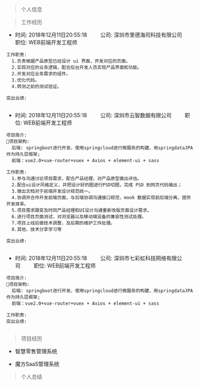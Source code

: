 > 个人信息

> 工作经历
 
- 时间: 2018年12月11日20:55:18&nbsp;&nbsp;&nbsp;&nbsp;&nbsp;&nbsp;&nbsp;&nbsp; 公司: 深圳市里德海司科技有限公司&nbsp;&nbsp;&nbsp;&nbsp;&nbsp;&nbsp;&nbsp;&nbsp; 职位: WEB前端开发工程师

```text
工作职责:
  1.负责根据产品原型已经设计 ui 界面，开发对应的页面。
  2.实现对应的业务逻辑，配合后台开发人员实现产品界面和功能。
  2.开发对应业务需求的组件。
  3.优化代码。
  4.转测之前的测试验证。

突出业绩:
 
```

 - 时间: 2018年12月11日20:55:18&nbsp;&nbsp;&nbsp;&nbsp;&nbsp;&nbsp;&nbsp;&nbsp; 公司: 深圳市云智数据有限公司&nbsp;&nbsp;&nbsp;&nbsp;&nbsp;&nbsp;&nbsp;&nbsp; 职位: WEB前端开发工程师

```text
项目简介:
项目架构: 
  后端: springboot进行开发，使用springcloud进行微服务的构建，用springdataJPA作为持久层框架;
  前端：vue2.0+vue-router+vuex + Axios + element-ui + sass

工作职责:
  1.参与沟通讨论项目需求，配合产品经理，对产品原型做出评估。
  2.配合ui设计风格定义，并把设计好的图进行PSD切图，完成 PSD 到网页代码输出；
  3.做出文档对于前端开发设计规范统一。
  4.协调并合作开发前端页面，与后端协调沟通接口规范，mook 数据实现前后端分离，提供开发效率。
  5.项目需求跟变及时同产品经理和UI设计沟通重新改版页面设计需求。
  6.进行项目页面测试，对浏览器以及移动端设备的兼容性测试处理。
  7.项目上线后做技术调整，及后期的维护工作处理。 
  8.其他、技术分享学习等

突出业绩:
 
```

- 时间: 2018年12月11日20:55:18&nbsp;&nbsp;&nbsp;&nbsp;&nbsp;&nbsp;&nbsp;&nbsp; 公司: 深圳市七彩虹科技网络有限公司&nbsp;&nbsp;&nbsp;&nbsp;&nbsp;&nbsp;&nbsp;&nbsp; 职位: WEB前端开发工程师

```text
项目简介:
项目架构: 
  后端: springboot进行开发，使用springcloud进行微服务的构建，用springdataJPA作为持久层框架;
  前端：vue2.0+vue-router+vuex + Axios + element-ui + sass

工作职责:
突出业绩:
 
```

> 项目经历
* 智慧零售管理系统
  
* 魔方SaaS管理系统

> 个人总结

